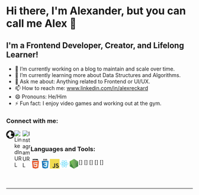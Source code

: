 # Hi there, I'm Alexander, but you can call me Alex 👋

## I'm a Frontend Developer, Creator, and Lifelong Learner!

- 🔭 I’m currently working on a blog to maintain and scale over time.
- 🌱 I’m currently learning more about Data Structures and Algorithms.
- 💬 Ask me about: Anything related to Frontend or UI/UX.
- 📫 How to reach me: www.linkedin.com/in/alexreckard
- 😄 Pronouns: He/Him
- ⚡ Fun fact: I enjoy video games and working out at the gym.

### Connect with me:

[<img align="left" alt="yourWebsite.com" width="22px" src="https://raw.githubusercontent.com/iconic/open-iconic/master/svg/globe.svg" />][website]
[<img align="left" alt="LinkedIn URL" width="22px" src="https://raw.githubusercontent.com/johan/svg-cleanups/master/logos/linkedin.svg" />][linkedin]
[<img align="left" alt="Instagram URL" width="22px" src="https://raw.githubusercontent.com/johan/svg-cleanups/master/logos/instagram.svg" />][instagram]

<br />

### Languages and Tools:

[<img align="left" alt="HTML5" width="26px" src="https://raw.githubusercontent.com/github/explore/main/topics/html/html.png" />]
[<img align="left" alt="CSS3" width="26px" src="https://raw.githubusercontent.com/github/explore/main/topics/css/css.png" />]
[<img align="left" alt="JavaScript" width="26px" src="https://raw.githubusercontent.com/github/explore/main/topics/javascript/javascript.png" />]
[<img align="left" alt="React" width="26px" src="https://raw.githubusercontent.com/github/explore/main/topics/react/react.png" />]
[<img align="left" alt="Node.js" width="26px" src="https://raw.githubusercontent.com/github/explore/main/topics/nodejs/nodejs.png" />]

<br />
<br />

---

[website]: https://alexreckard.com
[instagram]: https://www.instagram.com/alex_reckard
[linkedin]: https://www.linkedin.com/in/alexreckard
